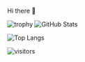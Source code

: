 Hi there 👋


![trophy](https://github-profile-trophy.vercel.app/?username=DiveshTheReal&margin-w=15)
![GitHub Stats](https://github-readme-stats.vercel.app/api?username=DiveshTheReal&show_icons=true&theme=dark)

![Top Langs](https://github-readme-stats.vercel.app/api/top-langs/?username=DiveshTheReal&theme=dark&layout=compact)

 ![visitors](https://visitor-badge.laobi.icu/badge?page_id=DiveshTheReal.DiveshTheReal)
